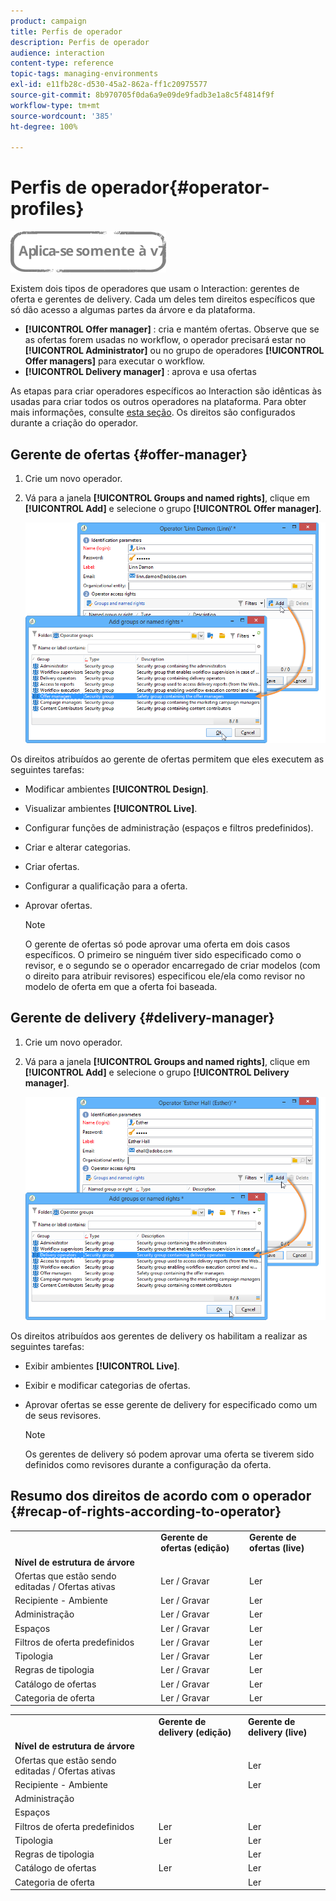 ```yaml
---
product: campaign
title: Perfis de operador
description: Perfis de operador
audience: interaction
content-type: reference
topic-tags: managing-environments
exl-id: e11fb28c-d530-45a2-862a-ff1c20975577
source-git-commit: 8b970705f0da6a9e09de9fadb3e1a8c5f4814f9f
workflow-type: tm+mt
source-wordcount: '385'
ht-degree: 100%

---
```


# Perfis de operador{#operator-profiles}

![](../../assets/v7-only.svg)

Existem dois tipos de operadores que usam o Interaction: gerentes de oferta e gerentes de delivery. Cada um deles tem direitos específicos que só dão acesso a algumas partes da árvore e da plataforma.

* **[!UICONTROL Offer manager]** : cria e mantém ofertas. Observe que se as ofertas forem usadas no workflow, o operador precisará estar no **[!UICONTROL Administrator]** ou no grupo de operadores **[!UICONTROL Offer managers]** para executar o workflow.
* **[!UICONTROL Delivery manager]** : aprova e usa ofertas

As etapas para criar operadores específicos ao Interaction são idênticas às usadas para criar todos os outros operadores na plataforma. Para obter mais informações, consulte [esta seção](../../platform/using/access-management.md). Os direitos são configurados durante a criação do operador.

## Gerente de ofertas {#offer-manager}

1. Crie um novo operador.
1. Vá para a janela **[!UICONTROL Groups and named rights]**, clique em **[!UICONTROL Add]** e selecione o grupo **[!UICONTROL Offer manager]**.

   ![](assets/offer_operators_create_001.png)

Os direitos atribuídos ao gerente de ofertas permitem que eles executem as seguintes tarefas:

* Modificar ambientes **[!UICONTROL Design]**.
* Visualizar ambientes **[!UICONTROL Live]**.
* Configurar funções de administração (espaços e filtros predefinidos).
* Criar e alterar categorias.
* Criar ofertas.
* Configurar a qualificação para a oferta.
* Aprovar ofertas.

   >[!NOTE]
   >
   >O gerente de ofertas só pode aprovar uma oferta em dois casos específicos. O primeiro se ninguém tiver sido especificado como o revisor, e o segundo se o operador encarregado de criar modelos (com o direito para atribuir revisores) especificou ele/ela como revisor no modelo de oferta em que a oferta foi baseada.

## Gerente de delivery {#delivery-manager}

1. Crie um novo operador.
1. Vá para a janela **[!UICONTROL Groups and named rights]**, clique em **[!UICONTROL Add]** e selecione o grupo **[!UICONTROL Delivery manager]**.

   ![](assets/offer_operators_create_002.png)

Os direitos atribuídos aos gerentes de delivery os habilitam a realizar as seguintes tarefas:

* Exibir ambientes **[!UICONTROL Live]**.
* Exibir e modificar categorias de ofertas.
* Aprovar ofertas se esse gerente de delivery for especificado como um de seus revisores.

   >[!NOTE]
   >
   >Os gerentes de delivery só podem aprovar uma oferta se tiverem sido definidos como revisores durante a configuração da oferta.

## Resumo dos direitos de acordo com o operador {#recap-of-rights-according-to-operator}

<table> 
 <tbody> 
  <tr> 
   <td> </td> 
   <td> <strong>Gerente de ofertas (edição)</strong><br /> </td> 
   <td> <strong>Gerente de ofertas (live)</strong><br /> </td> 
  </tr> 
  <tr> 
   <td> <strong>Nível de estrutura de árvore</strong><br /> </td> 
   <td> </td> 
   <td> </td> 
  </tr> 
  <tr> 
   <td> Ofertas que estão sendo editadas / Ofertas ativas<br /> </td> 
   <td> Ler / Gravar<br /> </td> 
   <td> Ler<br /> </td> 
  </tr> 
  <tr> 
   <td> Recipiente - Ambiente<br /> </td> 
   <td> Ler / Gravar<br /> </td> 
   <td> Ler<br /> </td> 
  </tr> 
  <tr> 
   <td> Administração<br /> </td> 
   <td> Ler / Gravar<br /> </td> 
   <td> Ler<br /> </td> 
  </tr> 
  <tr> 
   <td> Espaços<br /> </td> 
   <td> Ler / Gravar<br /> </td> 
   <td> Ler<br /> </td> 
  </tr> 
  <tr> 
   <td> Filtros de oferta predefinidos<br /> </td> 
   <td> Ler / Gravar<br /> </td> 
   <td> Ler<br /> </td> 
  </tr> 
  <tr> 
   <td> Tipologia<br /> </td> 
   <td> Ler / Gravar<br /> </td> 
   <td> Ler<br /> </td> 
  </tr> 
  <tr> 
   <td> Regras de tipologia<br /> </td> 
   <td> Ler / Gravar<br /> </td> 
   <td> Ler<br /> </td> 
  </tr> 
  <tr> 
   <td> Catálogo de ofertas<br /> </td> 
   <td> Ler / Gravar<br /> </td> 
   <td> Ler<br /> </td> 
  </tr> 
  <tr> 
   <td> Categoria de oferta<br /> </td> 
   <td> Ler / Gravar<br /> </td> 
   <td> Ler<br /> </td> 
  </tr> 
 </tbody> 
</table>

<table> 
 <tbody> 
  <tr> 
   <td> </td> 
   <td> <strong>Gerente de delivery (edição)</strong><br /> </td> 
   <td> <strong>Gerente de delivery (live)</strong><br /> </td> 
  </tr> 
  <tr> 
   <td> <strong>Nível de estrutura de árvore</strong><br /> </td> 
   <td> </td> 
   <td> </td> 
  </tr> 
  <tr> 
   <td> Ofertas que estão sendo editadas / Ofertas ativas<br /> </td> 
   <td> </td> 
   <td> Ler<br /> </td> 
  </tr> 
  <tr> 
   <td> Recipiente - Ambiente<br /> </td> 
   <td> </td> 
   <td> Ler<br /> </td> 
  </tr> 
  <tr> 
   <td> Administração<br /> </td> 
   <td> </td> 
   <td> </td> 
  </tr> 
  <tr> 
   <td> Espaços<br /> </td> 
   <td> </td> 
   <td> </td> 
  </tr> 
  <tr> 
   <td> Filtros de oferta predefinidos<br /> </td> 
   <td> Ler<br /> </td> 
   <td> Ler<br /> </td> 
  </tr> 
  <tr> 
   <td> Tipologia<br /> </td> 
   <td> Ler<br /> </td> 
   <td> Ler<br /> </td> 
  </tr> 
  <tr> 
   <td> Regras de tipologia<br /> </td> 
   <td> </td> 
   <td> Ler<br /> </td> 
  </tr> 
  <tr> 
   <td> Catálogo de ofertas<br /> </td> 
   <td> Ler<br /> </td> 
   <td> Ler<br /> </td> 
  </tr> 
  <tr> 
   <td> Categoria de oferta<br /> </td> 
   <td> </td> 
   <td> Ler<br /> </td> 
  </tr> 
 </tbody> 
</table>
